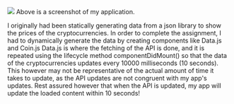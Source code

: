 ![](https://i.imgur.com/JkRGo66.png)
Above is a screenshot of my application.


I originally had been statically generating data from a json library to show the prices of the cryptocurrencies. 
In order to complete the assignment, I had to dynamically generate the data by creating components like Data.js and Coin.js
Data.js is where the fetching of the API is done, and it is repeated using the lifecycle method componentDidMount() so that the data of the cryptocurrencies updates every 10000 milliseconds (10 seconds). This however may not be representative of the actual amount of time it takes to update, as the API updates are not congruent with my app's updates. Rest assured however that when the API is updated, my app will update the loaded content within 10 seconds!
